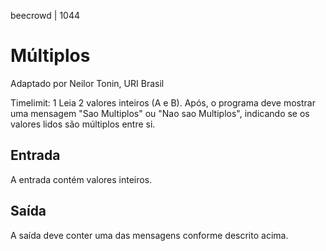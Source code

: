 beecrowd | 1044
# Múltiplos
Adaptado por Neilor Tonin, URI  Brasil

Timelimit: 1
Leia 2 valores inteiros (A e B). Após, o programa deve mostrar uma mensagem "Sao Multiplos" ou "Nao sao Multiplos", indicando se os valores lidos são múltiplos entre si.

## Entrada
A entrada contém valores inteiros.

## Saída
A saída deve conter uma das mensagens conforme descrito acima.
